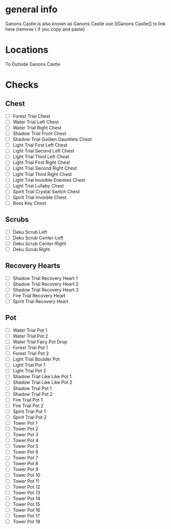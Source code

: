 # general info 
Ganons Castle is also known as Ganons Castle use \[\[Ganons Castle]] to link here (remove \\ if you copy and paste)

# Locations
To Outside Ganons Castle
# Checks
## Chest
- [ ] Forest Trial Chest
- [ ] Water Trial Left Chest
- [ ] Water Trial Right Chest
- [ ] Shadow Trial Front Chest
- [ ] Shadow Trial Golden Gauntlets Chest
- [ ] Light Trial First Left Chest
- [ ] Light Trial Second Left Chest
- [ ] Light Trial Third Left Chest
- [ ] Light Trial First Right Chest
- [ ] Light Trial Second Right Chest
- [ ] Light Trial Third Right Chest
- [ ] Light Trial Invisible Enemies Chest
- [ ] Light Trial Lullaby Chest
- [ ] Spirit Trial Crystal Switch Chest
- [ ] Spirit Trial Invisible Chest
- [ ] Boss Key Chest
## Scrubs
- [ ] Deku Scrub Left
- [ ] Deku Scrub Center-Left
- [ ] Deku Scrub Center-Right
- [ ] Deku Scrub Right
## Recovery Hearts
- [ ] Shadow Trial Recovery Heart 1
- [ ] Shadow Trial Recovery Heart 2
- [ ] Shadow Trial Recovery Heart 3
- [ ] Fire Trial Recovery Heart
- [ ] Spirit Trial Recovery Heart
## Pot
- [ ] Water Trial Pot 1
- [ ] Water Trial Pot 2
- [ ] Water Trial Fairy Pot Drop
- [ ] Forest Trial Pot 1
- [ ] Forest Trial Pot 2
- [ ] Light Trial Boulder Pot
- [ ] Light Trial Pot 1
- [ ] Light Trial Pot 2
- [ ] Shadow Trial Like Like Pot 1
- [ ] Shadow Trial Like Like Pot 2
- [ ] Shadow Trial Pot 1
- [ ] Shadow Trial Pot 2
- [ ] Fire Trial Pot 1
- [ ] Fire Trial Pot 2
- [ ] Spirit Trial Pot 1
- [ ] Spirit Trial Pot 2
- [ ] Tower Pot 1
- [ ] Tower Pot 2
- [ ] Tower Pot 3
- [ ] Tower Pot 4
- [ ] Tower Pot 5
- [ ] Tower Pot 6
- [ ] Tower Pot 7
- [ ] Tower Pot 8
- [ ] Tower Pot 9
- [ ] Tower Pot 10
- [ ] Tower Pot 11
- [ ] Tower Pot 12
- [ ] Tower Pot 13
- [ ] Tower Pot 14
- [ ] Tower Pot 15
- [ ] Tower Pot 16
- [ ] Tower Pot 17
- [ ] Tower Pot 18